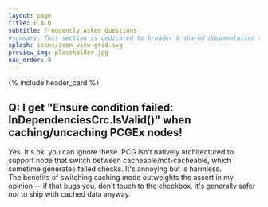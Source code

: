 ```yaml
---
layout: page
title: F.A.Q
subtitle: Frequently Asked Questions
#summary: This section is dedicated to broader & shared documentation topics. Node specifics can be found on the dedicated node page.
splash: icons/icon_view-grid.svg
preview_img: placeholder.jpg
nav_order: 9
---
```


{% include header_card %}

## Q: I get "Ensure condition failed: InDependenciesCrc.IsValid()" when caching/uncaching PCGEx nodes!
Yes. It's ok, you can ignore these. PCG isn't natively architectured to support node that switch between cacheable/not-cacheable, which sometime generates failed checks. It's annoying but is harmless.  
The benefits of switching caching mode outweights the assert in my opinion -- if that bugs you, don't touch to the checkbox, it's generally safer *not* to ship with cached data anyway.
